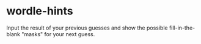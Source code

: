 # wordle-hints
Input the result of your previous guesses and show the possible fill-in-the-blank "masks" for your next guess.

